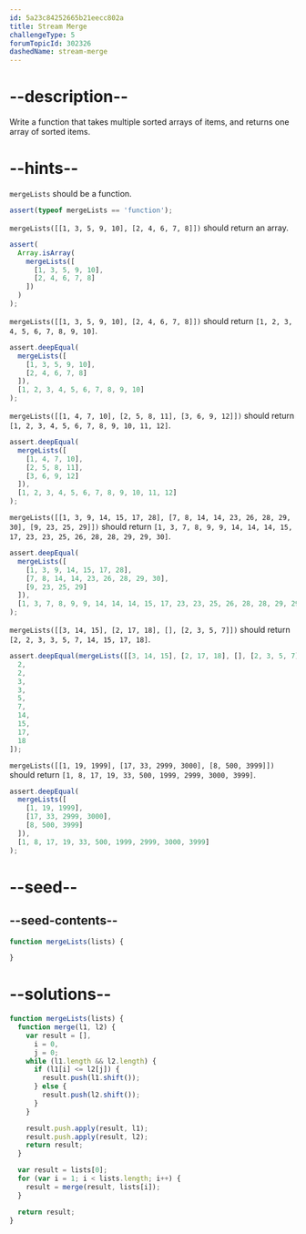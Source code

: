 ```yaml
---
id: 5a23c84252665b21eecc802a
title: Stream Merge
challengeType: 5
forumTopicId: 302326
dashedName: stream-merge
---
```


# --description--

Write a function that takes multiple sorted arrays of items, and returns one array of sorted items.

# --hints--

`mergeLists` should be a function.

```js
assert(typeof mergeLists == 'function');
```

`mergeLists([[1, 3, 5, 9, 10], [2, 4, 6, 7, 8]])` should return an array.

```js
assert(
  Array.isArray(
    mergeLists([
      [1, 3, 5, 9, 10],
      [2, 4, 6, 7, 8]
    ])
  )
);
```

`mergeLists([[1, 3, 5, 9, 10], [2, 4, 6, 7, 8]])` should return `[1, 2, 3, 4, 5, 6, 7, 8, 9, 10]`.

```js
assert.deepEqual(
  mergeLists([
    [1, 3, 5, 9, 10],
    [2, 4, 6, 7, 8]
  ]),
  [1, 2, 3, 4, 5, 6, 7, 8, 9, 10]
);
```

`mergeLists([[1, 4, 7, 10], [2, 5, 8, 11], [3, 6, 9, 12]])` should return `[1, 2, 3, 4, 5, 6, 7, 8, 9, 10, 11, 12]`.

```js
assert.deepEqual(
  mergeLists([
    [1, 4, 7, 10],
    [2, 5, 8, 11],
    [3, 6, 9, 12]
  ]),
  [1, 2, 3, 4, 5, 6, 7, 8, 9, 10, 11, 12]
);
```

`mergeLists([[1, 3, 9, 14, 15, 17, 28], [7, 8, 14, 14, 23, 26, 28, 29, 30], [9, 23, 25, 29]])` should return `[1, 3, 7, 8, 9, 9, 14, 14, 14, 15, 17, 23, 23, 25, 26, 28, 28, 29, 29, 30]`.

```js
assert.deepEqual(
  mergeLists([
    [1, 3, 9, 14, 15, 17, 28],
    [7, 8, 14, 14, 23, 26, 28, 29, 30],
    [9, 23, 25, 29]
  ]),
  [1, 3, 7, 8, 9, 9, 14, 14, 14, 15, 17, 23, 23, 25, 26, 28, 28, 29, 29, 30]
);
```

`mergeLists([[3, 14, 15], [2, 17, 18], [], [2, 3, 5, 7]])` should return `[2, 2, 3, 3, 5, 7, 14, 15, 17, 18]`.

```js
assert.deepEqual(mergeLists([[3, 14, 15], [2, 17, 18], [], [2, 3, 5, 7]]), [
  2,
  2,
  3,
  3,
  5,
  7,
  14,
  15,
  17,
  18
]);
```

`mergeLists([[1, 19, 1999], [17, 33, 2999, 3000], [8, 500, 3999]])` should return `[1, 8, 17, 19, 33, 500, 1999, 2999, 3000, 3999]`.

```js
assert.deepEqual(
  mergeLists([
    [1, 19, 1999],
    [17, 33, 2999, 3000],
    [8, 500, 3999]
  ]),
  [1, 8, 17, 19, 33, 500, 1999, 2999, 3000, 3999]
);
```

# --seed--

## --seed-contents--

```js
function mergeLists(lists) {

}
```

# --solutions--

```js
function mergeLists(lists) {
  function merge(l1, l2) {
    var result = [],
      i = 0,
      j = 0;
    while (l1.length && l2.length) {
      if (l1[i] <= l2[j]) {
        result.push(l1.shift());
      } else {
        result.push(l2.shift());
      }
    }

    result.push.apply(result, l1);
    result.push.apply(result, l2);
    return result;
  }

  var result = lists[0];
  for (var i = 1; i < lists.length; i++) {
    result = merge(result, lists[i]);
  }

  return result;
}
```
